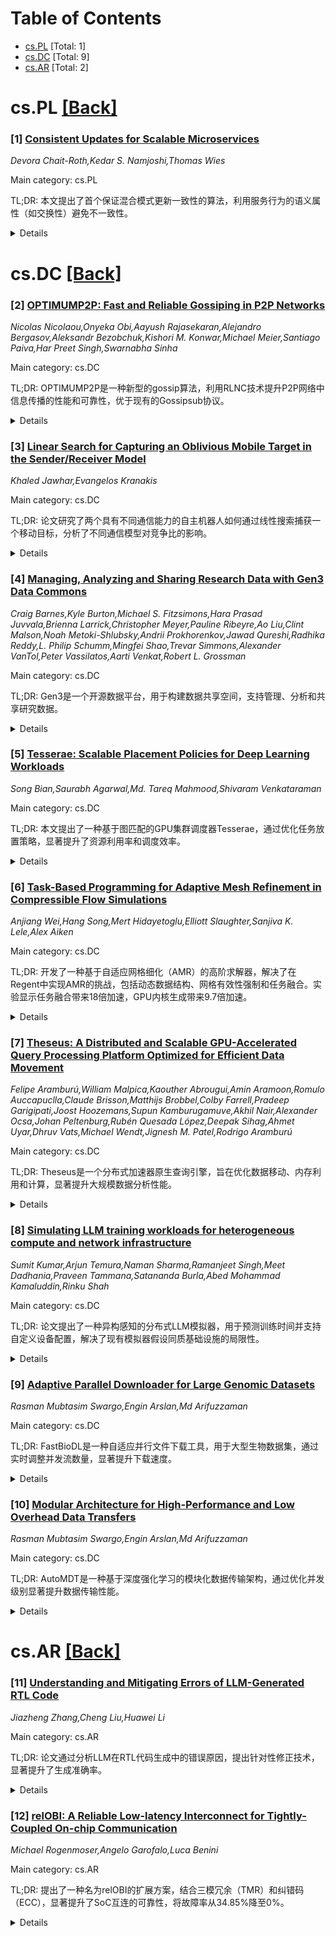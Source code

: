<div id=toc></div>

# Table of Contents

- [cs.PL](#cs.PL) [Total: 1]
- [cs.DC](#cs.DC) [Total: 9]
- [cs.AR](#cs.AR) [Total: 2]


<div id='cs.PL'></div>

# cs.PL [[Back]](#toc)

### [1] [Consistent Updates for Scalable Microservices](https://arxiv.org/abs/2508.04829)
*Devora Chait-Roth,Kedar S. Namjoshi,Thomas Wies*

Main category: cs.PL

TL;DR: 本文提出了首个保证混合模式更新一致性的算法，利用服务行为的语义属性（如交换性）避免不一致性。


<details>
  <summary>Details</summary>
Motivation: 在线服务通常采用可扩展的微服务架构，但动态修改功能时，新旧版本工作进程的混合操作可能导致不一致性。现有方法要么效率低下，要么无法避免不一致性。

Method: 通过分析服务行为的语义属性（如交换性），提出了一种框架和理论，用于推导新的算法并证明其正确性。

Result: 证明了语义感知是避免不一致性的必要条件，并提出了首个保证一致性的混合模式更新算法。

Conclusion: 语义感知的算法能够有效避免混合模式更新的不一致性，为在线服务的动态更新提供了理论基础和实用方法。

Abstract: Online services are commonly implemented with a scalable microservice
architecture, where isomorphic worker processes service client requests,
recording persistent state in a backend data store. To maintain service, any
modifications to the service functionality must be made on the fly -- i.e., as
the service continues to process client requests -- but doing so is
challenging. The central difficulty is that of avoiding potential
inconsistencies caused by ''mixed mode'' operation, where workers of current
and new versions are concurrently active and interact via the data store. Some
update methods avoid mixed mode altogether, but only at the cost of substantial
inefficiency -- by doubling resources (memory and compute), or by halving
throughput. The alternative is a so-called ''rolling'' update, which is
uncontrolled and runs the risk of serious service failures arising from
inconsistent mixed-mode behavior.
  In this paper, we present the first algorithms that guarantee consistency for
mixed mode updates. The algorithms rely on semantic properties of service
actions, such as commutativity. We show that semantic awareness is required, by
proving that any semantically oblivious, mixed-mode update method cannot avoid
inconsistencies. Ideally, it should appear to every client that a service
update takes effect atomically; this ensures that a client is not exposed to
inconsistent mixed-mode behavior. We introduce a framework that formalizes this
intuition and develop foundational theory for reasoning about the consistency
of mixed-mode updates, applying that theory to derive the new algorithms and
establish their correctness.

</details>


<div id='cs.DC'></div>

# cs.DC [[Back]](#toc)

### [2] [OPTIMUMP2P: Fast and Reliable Gossiping in P2P Networks](https://arxiv.org/abs/2508.04833)
*Nicolas Nicolaou,Onyeka Obi,Aayush Rajasekaran,Alejandro Bergasov,Aleksandr Bezobchuk,Kishori M. Konwar,Michael Meier,Santiago Paiva,Har Preet Singh,Swarnabha Sinha*

Main category: cs.DC

TL;DR: OPTIMUMP2P是一种新型的gossip算法，利用RLNC技术提升P2P网络中信息传播的性能和可靠性，优于现有的Gossipsub协议。


<details>
  <summary>Details</summary>
Motivation: 提升libp2p的性能和可靠性，特别是在存在恶意行为者时确保信息可靠传输。

Method: 引入基于RLNC的OPTIMUMP2P算法，优化信息传播速度和可靠性。

Result: 在仿真和实际环境中验证了OPTIMUMP2P优于Gossipsub协议的性能提升。

Conclusion: OPTIMUMP2P通过RLNC技术显著提升了P2P网络中的信息传播效率和可靠性。

Abstract: Gossip algorithms are pivotal in the dissemination of information within
decentralized systems. Consequently, numerous gossip libraries have been
developed and widely utilized especially in blockchain protocols for the
propagation of blocks and transactions. A well-established library is libp2p,
which provides two gossip algorithms: floodsup and gossibsup. These algorithms
enable the delivery of published messages to a set of peers. In this work we
aim to enhance the performance and reliability of libp2p by introducing
OPTIMUMP2P, a novel gossip algorithm that leverages the capabilities of Random
Linear Network Coding (RLNC) to expedite the dissemination of information in a
peer-to-peer (P2P) network while ensuring reliable delivery, even in the
presence of malicious actors capable of corrupting the transmitted data.
Preliminary research from the Ethereum Foundation has demonstrated the use of
RLNC in the significant improvement in the block propagation time [14]. Here we
present extensive evaluation results both in simulation and real-world
environments that demonstrate the performance gains of OPTIMUMP2P over the
Gossipsub protocol.

</details>


### [3] [Linear Search for Capturing an Oblivious Mobile Target in the Sender/Receiver Model](https://arxiv.org/abs/2508.04870)
*Khaled Jawhar,Evangelos Kranakis*

Main category: cs.DC

TL;DR: 论文研究了两个具有不同通信能力的自主机器人如何通过线性搜索捕获一个移动目标，分析了不同通信模型对竞争比的影响。


<details>
  <summary>Details</summary>
Motivation: 探讨不对称通信能力（Sender/Receiver模型）如何影响线性搜索的效率，特别是在目标移动速度、方向和起始距离已知的情况下。

Method: 设计了新的线性搜索算法，考虑了目标移动的两种模型（away和toward），并分析了不同环境信息（如起始距离、速度）对算法的影响。

Result: 通过算法设计和分析，得出了在不同场景下捕获目标所需时间的竞争比。

Conclusion: 研究表明，不对称通信能力对线性搜索的竞争比有显著影响，为相关领域提供了新的理解和算法支持。

Abstract: We consider linear search for capturing an oblivious moving target by two
autonomous robots with different communicating abilities. Both robots can
communicate Face-to-Face (F2F) when co-located but in addition one robot is a
Sender (can also send messages wirelessly) and the other also a Receiver (can
also receive messages wirelessly). This is known as Sender/Receiver (S/R, for
short) communication model. The robots can move with max speed $1$. The moving
target starts at distance $d$ from the origin and can move either with speed
$v<1$ away from the origin in the ``away'' model or with speed $v \geq 0$
toward the origin in the ``toward'' model. We assume that the direction of
motion of the target (i.e., whether it is the away or toward model) is known to
the robots in advance. To capture the target the two robots must be co-located
with it.
  We design new linear search algorithms and analyze the competitive ratio of
the time required to capture the target. The approach takes into account
various scenarios related to what the robots know about the search environment
(e.g., starting distance or speed of the mobile, away or toward model, or a
combination thereof). Our study contributes to understanding how asymmetric
communication affects the competitive ratio of linear search.

</details>


### [4] [Managing, Analyzing and Sharing Research Data with Gen3 Data Commons](https://arxiv.org/abs/2508.04944)
*Craig Barnes,Kyle Burton,Michael S. Fitzsimons,Hara Prasad Juvvala,Brienna Larrick,Christopher Meyer,Pauline Ribeyre,Ao Liu,Clint Malson,Noah Metoki-Shlubsky,Andrii Prokhorenkov,Jawad Qureshi,Radhika Reddy,L. Philip Schumm,Mingfei Shao,Trevar Simmons,Alexander VanTol,Peter Vassilatos,Aarti Venkat,Robert L. Grossman*

Main category: cs.DC

TL;DR: Gen3是一个开源数据平台，用于构建数据共享空间，支持管理、分析和共享研究数据。


<details>
  <summary>Details</summary>
Motivation: 为研究社区提供一个云数据平台，促进数据管理和共享。

Method: 通过定义数据模型自动生成数据门户和FAIR API。

Result: 已支持构建多个数据共享空间，管理超过28 PB数据和6400万FAIR数据对象。

Conclusion: Gen3基于标准化服务设计，支持与其他数据平台和生态系统的互操作性。

Abstract: Gen3 is an open-source data platform for building data commons. A data
commons is a cloud-based data platform for managing, analyzing, and sharing
data with a research community. Gen3 has been used to build over a dozen data
commons that in aggregate contain over 28 PB of data and 64 million FAIR data
objects. To set up a Gen3 data commons, you first define a data model. Gen3
then autogenerates 1) a data portal for searching and exploring data in the
commons; 2) a data portal for submitting data to the commons; and 3) FAIR APIs
for accessing the data programmatically. Gen3 is built over a small number of
standards-based software services, which are designed to support current and
future Gen3 components so that Gen3 can interoperate with other data platforms
and data ecosystems.

</details>


### [5] [Tesserae: Scalable Placement Policies for Deep Learning Workloads](https://arxiv.org/abs/2508.04953)
*Song Bian,Saurabh Agarwal,Md. Tareq Mahmood,Shivaram Venkataraman*

Main category: cs.DC

TL;DR: 本文提出了一种基于图匹配的GPU集群调度器Tesserae，通过优化任务放置策略，显著提升了资源利用率和调度效率。


<details>
  <summary>Details</summary>
Motivation: 深度学习模型训练已成为数据中心的主要负载，现有调度器的任务放置策略要么性能不佳，要么扩展性差，亟需改进。

Method: 将任务放置约束建模为图匹配问题，设计新的放置策略以减少任务迁移开销并优化任务打包。

Result: 实验表明，Tesserae将平均作业完成时间（JCT）提升至1.62倍，总完成时间（Makespan）提升至1.15倍。

Conclusion: Tesserae通过图匹配方法实现了高效且可扩展的GPU集群调度。

Abstract: Training deep learning (DL) models has become a dominant workload in
data-centers and improving resource utilization is a key goal of DL cluster
schedulers. In order to do this, schedulers typically incorporate placement
policies that govern where jobs are placed on the cluster. Existing placement
policies are either designed as ad-hoc heuristics or incorporated as
constraints within a complex optimization problem and thus either suffer from
suboptimal performance or poor scalability. Our key insight is that many
placement constraints can be formulated as graph matching problems and based on
that we design novel placement policies for minimizing job migration overheads
and job packing. We integrate these policies into Tesserae and describe how our
design leads to a scalable and effective GPU cluster scheduler. Our
experimental results show that Tesserae improves average JCT by up to 1.62x and
the Makespan by up to 1.15x compared with the existing schedulers.

</details>


### [6] [Task-Based Programming for Adaptive Mesh Refinement in Compressible Flow Simulations](https://arxiv.org/abs/2508.05020)
*Anjiang Wei,Hang Song,Mert Hidayetoglu,Elliott Slaughter,Sanjiva K. Lele,Alex Aiken*

Main category: cs.DC

TL;DR: 开发了一种基于自适应网格细化（AMR）的高阶求解器，解决了在Regent中实现AMR的挑战，包括动态数据结构、网格有效性强制和任务融合。实验显示任务融合带来18倍加速，GPU内核生成带来9.7倍加速。


<details>
  <summary>Details</summary>
Motivation: 为科学应用中的可压缩流提供高效的高阶求解器，同时通过AMR降低计算成本。

Method: 使用Regent编程语言开发AMR求解器，解决动态数据结构、网格有效性强制和任务融合等挑战。

Result: 任务融合实现18倍加速，GPU内核生成实现9.7倍加速。

Conclusion: 通过两个欧拉方程控制的可压缩流问题验证了方法的有效性。

Abstract: High-order solvers for compressible flows are vital in scientific
applications. Adaptive mesh refinement (AMR) is a key technique for reducing
computational cost by concentrating resolution in regions of interest. In this
work, we develop an AMR-based numerical solver using Regent, a high-level
programming language for the Legion programming model. We address several
challenges associated with implementing AMR in Regent. These include dynamic
data structures for patch refinement/coarsening, mesh validity enforcement, and
reducing task launch overhead via task fusion. Experimental results show that
task fusion achieves 18x speedup, while automated GPU kernel generation via
simple annotations yields 9.7x speedup for the targeted kernel. We demonstrate
our approach through simulations of two canonical compressible flow problems
governed by the Euler equations.

</details>


### [7] [Theseus: A Distributed and Scalable GPU-Accelerated Query Processing Platform Optimized for Efficient Data Movement](https://arxiv.org/abs/2508.05029)
*Felipe Aramburú,William Malpica,Kaouther Abrougui,Amin Aramoon,Romulo Auccapuclla,Claude Brisson,Matthijs Brobbel,Colby Farrell,Pradeep Garigipati,Joost Hoozemans,Supun Kamburugamuve,Akhil Nair,Alexander Ocsa,Johan Peltenburg,Rubén Quesada López,Deepak Sihag,Ahmet Uyar,Dhruv Vats,Michael Wendt,Jignesh M. Patel,Rodrigo Aramburú*

Main category: cs.DC

TL;DR: Theseus是一个分布式加速器原生查询引擎，旨在优化数据移动、内存利用和计算，显著提升大规模数据分析性能。


<details>
  <summary>Details</summary>
Motivation: 降低大规模数据分析的成本并提高吞吐量，利用GPU等加速器优化查询处理。

Method: 采用异步控制机制、固定大小页锁定主机内存分配等技术，平衡数据移动、内存和计算。

Result: 在TPC-H基准测试中，Theseus性能优于Databricks Photon达4倍，且能以2个DGX A100节点处理100TB规模数据。

Conclusion: Theseus展示了在分布式加速器环境中高效处理大规模数据分析的潜力。

Abstract: Online analytical processing of queries on datasets in the many-terabyte
range is only possible with costly distributed computing systems. To decrease
the cost and increase the throughput, systems can leverage accelerators such as
GPUs, which are now ubiquitous in the compute infrastructure. This introduces
many challenges, the majority of which are related to when, where, and how to
best move data around the system. We present Theseus -- a production-ready
enterprise-scale distributed accelerator-native query engine designed to
balance data movement, memory utilization, and computation in an
accelerator-based system context. Specialized asynchronous control mechanisms
are tightly coupled to the hardware resources for the purpose of network
communication, data pre-loading, data spilling across memories and storage, and
GPU compute tasks. The memory subsystem contains a mechanism for fixed-size
page-locked host memory allocations to increase throughput and reduce memory
fragmentation. For the TPC-H benchmarks at scale factors ranging from 1k to 30k
on cloud infrastructure, Theseus outperforms Databricks Photon by up to
$4\times$ at cost parity. Theseus is capable of processing all queries of the
TPC-H and TPC-DS benchmarks at scale factor 100k (100 TB scale) with as few as
2 DGX A100 640GB nodes.

</details>


### [8] [Simulating LLM training workloads for heterogeneous compute and network infrastructure](https://arxiv.org/abs/2508.05370)
*Sumit Kumar,Arjun Temura,Naman Sharma,Ramanjeet Singh,Meet Dadhania,Praveen Tammana,Satananda Burla,Abed Mohammad Kamaluddin,Rinku Shah*

Main category: cs.DC

TL;DR: 论文提出了一种异构感知的分布式LLM模拟器，用于预测训练时间并支持自定义设备配置，解决了现有模拟器假设同质基础设施的局限性。


<details>
  <summary>Details</summary>
Motivation: 大规模GPU集群在分布式模型训练中的需求增长，但现有LLM训练模拟器假设基础设施同质，无法应对实践中设备异构性带来的挑战。

Method: 设计了异构感知的分布式LLM模拟器，支持自定义设备组配置和非均匀工作负载分区，以更准确地预测训练时间。

Result: 初步模拟结果显示异构性对模型计算和通信时间有显著影响。

Conclusion: 异构感知模拟器填补了现有技术与实际需求之间的差距，为分布式训练优化提供了新工具。

Abstract: The growing demand for large-scale GPU clusters in distributed model training
presents a significant barrier to innovation, particularly in model
optimization, performance tuning, and system-level enhancements. To address
this challenge, LLM training simulators are employed to estimate training time
and guide design decisions. However, the state-of-the-art LLM training
simulators assume homogeneous compute and network infrastructure. In practice,
device heterogeneity is inevitable due to resource sharing in cloud
environments, frequent shifts in device generations, and inherent intra-chip
interconnect heterogeneity. To address the gap between state-of-the-art and
practical requirements, we propose the design of a heterogeneity-aware
distributed LLM simulator capable of predicting training time while enabling
abstractions to specify custom configurations for device groups and
device-to-parallelism mapping. We present the design requirements and
challenges in building a heterogeneity-aware distributed ML training simulator,
and design components such as non-uniform workload partitioning. Our initial
simulation results demonstrate the impact of heterogeneity on the model
computation and communication time.

</details>


### [9] [Adaptive Parallel Downloader for Large Genomic Datasets](https://arxiv.org/abs/2508.05511)
*Rasman Mubtasim Swargo,Engin Arslan,Md Arifuzzaman*

Main category: cs.DC

TL;DR: FastBioDL是一种自适应并行文件下载工具，用于大型生物数据集，通过实时调整并发流数量，显著提升下载速度。


<details>
  <summary>Details</summary>
Motivation: 现有下载工具因静态并发设置无法适应动态网络条件，导致带宽利用低效和下载时间长。

Method: FastBioDL将下载过程建模为在线优化问题，使用效用函数和梯度下降动态调整并发流数量。

Result: 在公共基因组数据集上，FastBioDL比现有工具快4倍，高速网络下快2.1倍。

Conclusion: FastBioDL为大规模基因组数据获取提供了高效解决方案，无需专业商业软件。

Abstract: Modern next-generation sequencing (NGS) projects routinely generate terabytes
of data, which researchers commonly download from public repositories such as
SRA or ENA. Existing download tools often employ static concurrency settings,
leading to inefficient bandwidth utilization and prolonged download times due
to their inability to adapt to dynamic network conditions. We introduce
FastBioDL, a parallel file downloader designed for large biological datasets,
featuring an adaptive concurrency controller. FastBioDL frames the download
process as an online optimization problem, utilizing a utility function and
gradient descent to adjust the number of concurrent socket streams in real-time
dynamically. This approach maximizes download throughput while minimizing
resource overhead. Comprehensive evaluations on public genomic datasets
demonstrate that FastBioDL achieves up to $4x$ speedup over state-of-the-art
tools. Moreover, in high-speed network experiments, its adaptive design was up
to $2.1x$ faster than existing tools. By intelligently optimizing standard HTTP
or FTP downloads on the client side, FastBioDL provides a robust and efficient
solution for large-scale genomic data acquisition, democratizing
high-performance data retrieval for researchers without requiring specialized
commercial software or protocols.

</details>


### [10] [Modular Architecture for High-Performance and Low Overhead Data Transfers](https://arxiv.org/abs/2508.05546)
*Rasman Mubtasim Swargo,Engin Arslan,Md Arifuzzaman*

Main category: cs.DC

TL;DR: AutoMDT是一种基于深度强化学习的模块化数据传输架构，通过优化并发级别显著提升数据传输性能。


<details>
  <summary>Details</summary>
Motivation: 高性能应用需要快速可靠地传输大规模数据，但传统工具因固定配置或单一优化方法导致资源利用不足和不稳定。

Method: 采用深度强化学习（PPO）代理优化并发级别，结合轻量级网络系统模拟器进行离线训练。

Result: 在测试中，AutoMDT比现有方案快8倍收敛，传输完成时间减少68%。

Conclusion: AutoMDT通过模块化设计和离线训练，高效适应动态条件，显著提升数据传输性能。

Abstract: High-performance applications necessitate rapid and dependable transfer of
massive datasets across geographically dispersed locations. Traditional file
transfer tools often suffer from resource underutilization and instability
because of fixed configurations or monolithic optimization methods. We propose
AutoMDT, a novel modular data transfer architecture that employs a deep
reinforcement learning based agent to simultaneously optimize concurrency
levels for read, network, and write operations. Our solution incorporates a
lightweight network-system simulator, enabling offline training of a Proximal
Policy Optimization (PPO) agent in approximately 45 minutes on average, thereby
overcoming the impracticality of lengthy online training in production
networks. AutoMDT's modular design decouples I/O and network tasks, allowing
the agent to capture complex buffer dynamics precisely and to adapt quickly to
changing system and network conditions. Evaluations on production-grade
testbeds show that AutoMDT achieves up to 8x faster convergence and a 68%
reduction in transfer completion times compared with state-of-the-art
solutions.

</details>


<div id='cs.AR'></div>

# cs.AR [[Back]](#toc)

### [11] [Understanding and Mitigating Errors of LLM-Generated RTL Code](https://arxiv.org/abs/2508.05266)
*Jiazheng Zhang,Cheng Liu,Huawei Li*

Main category: cs.AR

TL;DR: 论文通过分析LLM在RTL代码生成中的错误原因，提出针对性修正技术，显著提升了生成准确率。


<details>
  <summary>Details</summary>
Motivation: 尽管LLM在RTL代码生成中潜力巨大，但成功率仍不理想，缺乏对具体失败原因的理解阻碍了改进。

Method: 通过错误分析和分类，提出基于上下文学习的修正技术，包括构建领域知识库、引入设计规则和迭代调试。

Result: 增强后的框架在VerilogEval基准测试中达到91.0%准确率，比基线方法提升32.7%。

Conclusion: 针对性修正技术有效解决了LLM在RTL代码生成中的主要错误，显著提升了性能。

Abstract: Despite the promising potential of large language model (LLM) based
register-transfer-level (RTL) code generation, the overall success rate remains
unsatisfactory. Errors arise from various factors, with limited understanding
of specific failure causes hindering improvement. To address this, we conduct a
comprehensive error analysis and manual categorization. Our findings reveal
that most errors stem not from LLM reasoning limitations, but from insufficient
RTL programming knowledge, poor understanding of circuit concepts, ambiguous
design descriptions, or misinterpretation of complex multimodal inputs.
Leveraging in-context learning, we propose targeted error correction
techniques. Specifically, we construct a domain-specific knowledge base and
employ retrieval-augmented generation (RAG) to supply necessary RTL knowledge.
To mitigate ambiguity errors, we introduce design description rules and
implement a rule-checking mechanism. For multimodal misinterpretation, we
integrate external tools to convert inputs into LLM-compatible meta-formats.
For remaining errors, we adopt an iterative debugging loop (simulation-error
localization-correction). Integrating these techniques into an LLM-based
framework significantly improves performance. We incorporate these error
correction techniques into a foundational LLM-based RTL code generation
framework, resulting in significantly improved performance. Experimental
results show that our enhanced framework achieves 91.0\% accuracy on the
VerilogEval benchmark, surpassing the baseline code generation approach by
32.7\%, demonstrating the effectiveness of our methods.

</details>


### [12] [relOBI: A Reliable Low-latency Interconnect for Tightly-Coupled On-chip Communication](https://arxiv.org/abs/2508.05354)
*Michael Rogenmoser,Angelo Garofalo,Luca Benini*

Main category: cs.AR

TL;DR: 提出了一种名为relOBI的扩展方案，结合三模冗余（TMR）和纠错码（ECC），显著提升了SoC互连的可靠性，将故障率从34.85%降至0%。


<details>
  <summary>Details</summary>
Motivation: 在辐射密集环境中，SoC互连的软错误可能导致整个系统失效，因此需要高可靠性解决方案。

Method: 扩展Open Bus Interface（OBI），结合TMR和ECC技术，对关键握手信号和其他信号分别进行保护。

Result: 测试显示，完全可靠的交叉开关设计将故障率降至0%，面积增加2.6倍，时序影响1.4倍，面积开销比文献中的细粒度三重化方案低1.8倍。

Conclusion: relOBI方案在保证高可靠性的同时，优化了面积开销，适用于辐射密集环境中的SoC设计。

Abstract: On-chip communication is a critical element of modern systems-on-chip (SoCs),
allowing processor cores to interact with memory and peripherals. Interconnects
require special care in radiation-heavy environments, as any soft error within
the SoC interconnect is likely to cause a functional failure of the whole SoC.
This work proposes relOBI, an extension to Open Bus Interface (OBI) combining
triple modular redundancy (TMR) for critical handshake signals with error
correction codes (ECC) protection on other signals for complete reliability.
Implementing and testing a fully reliable crossbar shows improved reliability
to injected faults from a vulnerability of 34.85 % to 0 % compared to a
reference design, with an area increase of 2.6x and 1.4x timing impact. The
area overhead is 1.8x lower than that reported in the literature for
fine-grained triplication and voting.

</details>
